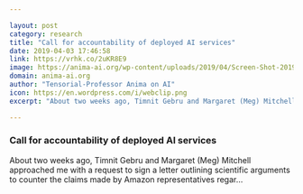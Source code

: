 ```yaml
---

layout: post
category: research
title: "Call for accountability of deployed AI services"
date: 2019-04-03 17:46:58
link: https://vrhk.co/2uKR8E9
image: https://anima-ai.org/wp-content/uploads/2019/04/Screen-Shot-2019-04-03-at-10.10.12-AM.png
domain: anima-ai.org
author: "Tensorial-Professor Anima on AI"
icon: https://en.wordpress.com/i/webclip.png
excerpt: "About two weeks ago, Timnit Gebru and Margaret (Meg) Mitchell approached me with a request to sign a letter outlining scientific arguments to counter the claims made by Amazon representatives regar…"

---
```


### Call for accountability of deployed AI services

About two weeks ago, Timnit Gebru and Margaret (Meg) Mitchell approached me with a request to sign a letter outlining scientific arguments to counter the claims made by Amazon representatives regar…
